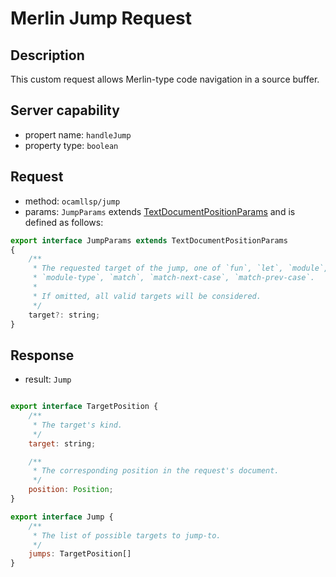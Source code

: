 # Merlin Jump Request

## Description

This custom request allows Merlin-type code navigation in a source buffer.

## Server capability

- propert name: `handleJump`
- property type: `boolean`

## Request

- method: `ocamllsp/jump`
- params: `JumpParams`  extends [TextDocumentPositionParams](https://microsoft.github.io/language-server-protocol/specifications/lsp/3.17/specification/#textDocumentPositionParams) and is defined as follows:

```js
export interface JumpParams extends TextDocumentPositionParams
{
    /**
     * The requested target of the jump, one of `fun`, `let`, `module`,
     * `module-type`, `match`, `match-next-case`, `match-prev-case`.
     *
     * If omitted, all valid targets will be considered.
     */
    target?: string;
}
```

## Response

- result: `Jump`

```js

export interface TargetPosition {
    /**
     * The target's kind.
     */
    target: string;

    /**
     * The corresponding position in the request's document.
     */
    position: Position;
}

export interface Jump {
    /**
     * The list of possible targets to jump-to.
     */
    jumps: TargetPosition[]
}
```
